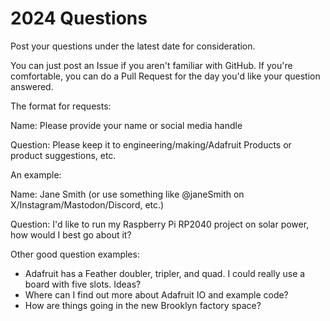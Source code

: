# 2024 Questions

Post your questions under the latest date for consideration.

You can just post an Issue if you aren't familiar with GitHub.
If you're comfortable, you can do a Pull Request for the day you'd like your question answered. 

The format for requests:

Name:  Please provide your name or social media handle

Question:   Please keep it to engineering/making/Adafruit Products or product suggestions, etc.

An example:

Name: Jane Smith (or use something like @janeSmith on X/Instagram/Mastodon/Discord, etc.)

Question: I'd like to run my Raspberry Pi RP2040 project on solar power, how would I best go about it?

Other good question examples:

* Adafruit has a Feather doubler, tripler, and quad. I could really use a board with five slots. Ideas?
* Where can I find out more about Adafruit IO and example code?
* How are things going in the new Brooklyn factory space?
